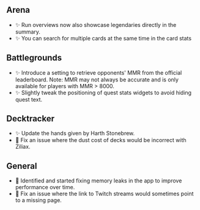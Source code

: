 ## Arena

-   ✨ Run overviews now also showcase legendaries directly in the summary.
-   ✨ You can search for multiple cards at the same time in the card stats

## Battlegrounds

-   ✨ Introduce a setting to retrieve opponents' MMR from the official leaderboard. Note: MMR may not always be accurate and is only available for players with MMR > 8000.
-   ✨ Slightly tweak the positioning of quest stats widgets to avoid hiding quest text.

## Decktracker

-   ✨ Update the hands given by Harth Stonebrew.
-   🐞 Fix an issue where the dust cost of decks would be incorrect with Ziliax.

## General

-   🐞 Identified and started fixing memory leaks in the app to improve performance over time.
-   🐞 Fix an issue where the link to Twitch streams would sometimes point to a missing page.
